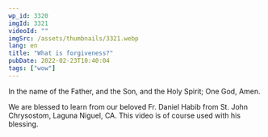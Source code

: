 ```yaml
---
wp_id: 3320
imgId: 3321
videoId: ""
imgSrc: /assets/thumbnails/3321.webp
lang: en
title: "What is forgiveness?"
pubDate: 2022-02-23T10:40:04
tags: ["wow"]
---
```


<p>In the name of the Father, and the Son, and the Holy Spirit; One God, Amen.</p>
<p>We are blessed to learn from our beloved Fr. Daniel Habib from St. John Chrysostom, Laguna Niguel, CA. This video is of course used with his blessing.</p>
